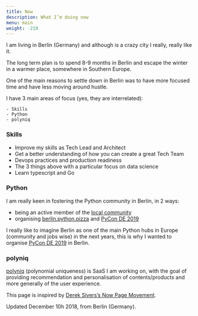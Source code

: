 ```yaml
---
title: Now
description: What I’m doing now
menu: main
weight: -210
---
```


I am living in Berlin (Germany) and although is a crazy city I really, really like it.

The long term plan is to spend 8-9 months in Berlin and escape the winter in a warmer place, somewhere in Southern Europe.

One of the main reasons to settle down in Berlin was to have more focused time and have less moving around hustle.

I have 3 main areas of focus (yes, they are interrelated):

    - Skills
    - Python
    - polyniq

### Skills

- Improve my skills as Tech Lead and Architect
- Get a better understanding of how you can create a great Tech Team
- Devops practices and production readiness
- The 3 things above with a particular focus on data science
- Learn typescript and Go

### Python

I am really keen in fostering the Python community in Berlin, in 2 ways:

- being an active member of the [local community](https://www.meetup.com/PyBerlin/)
- organising [berlin.python.pizza](https://berlin.python.pizza) and [PyCon DE 2019](https://2019.pycon.de/)

I really like to imagine Berlin as one of the main Python hubs in Europe (community and jobs wise) in the next years, this is why I wanted to organise [PyCon DE 2019](https://2019.pycon.de/) in Berlin.

### polyniq

[polyniq](https://www.polyniq.com) (polynomial uniqueness) is SaaS I am working on, with the goal of providing recommendation and personalisation of contents/products and more generally of the user experience.

This page is inspired by [Derek Sivers’s Now Page Movement](https://nownownow.com/about).

Updated December 10h 2018, from Berlin (Germany).
